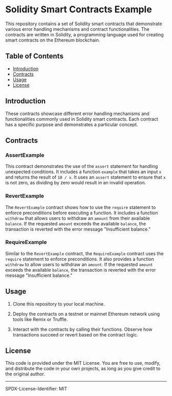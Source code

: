 # Solidity Smart Contracts Example

This repository contains a set of Solidity smart contracts that demonstrate various error handling mechanisms and contract functionalities. The contracts are written in Solidity, a programming language used for creating smart contracts on the Ethereum blockchain.

## Table of Contents

- [Introduction](#introduction)
- [Contracts](#contracts)
- [Usage](#usage)
- [License](#license)

## Introduction

These contracts showcase different error handling mechanisms and functionalities commonly used in Solidity smart contracts. Each contract has a specific purpose and demonstrates a particular concept.

## Contracts

### AssertExample

This contract demonstrates the use of the `assert` statement for handling unexpected conditions. It includes a function `example` that takes an input `x` and returns the result of `10 / x`. It uses an `assert` statement to ensure that `x` is not zero, as dividing by zero would result in an invalid operation.

### RevertExample

The `RevertExample` contract shows how to use the `require` statement to enforce preconditions before executing a function. It includes a function `withdraw` that allows users to withdraw an `amount` from their available `balance`. If the requested `amount` exceeds the available `balance`, the transaction is reverted with the error message "Insufficient balance."

### RequireExample

Similar to the `RevertExample` contract, the `RequireExample` contract uses the `require` statement to enforce preconditions. It also provides a function `withdraw` to allow users to withdraw an `amount`. If the requested `amount` exceeds the available `balance`, the transaction is reverted with the error message "Insufficient balance."

## Usage

1. Clone this repository to your local machine.

2. Deploy the contracts on a testnet or mainnet Ethereum network using tools like Remix or Truffle.

3. Interact with the contracts by calling their functions. Observe how transactions succeed or revert based on the contract logic.

## License

This code is provided under the MIT License. You are free to use, modify, and distribute the code in your own projects, as long as you give credit to the original author.

---
SPDX-License-Identifier: MIT
